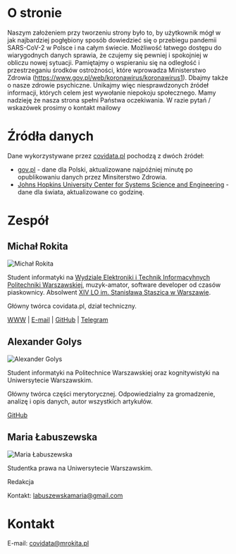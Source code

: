 # O stronie

Naszym założeniem przy tworzeniu strony było to, by użytkownik mógł w jak najbardziej pogłębiony sposób dowiedzieć się o przebiegu pandemii SARS-CoV-2 w Polsce i na całym świecie.
Możliwość łatwego dostępu do wiarygodnych danych sprawia, że czujemy się pewniej i spokojniej w obliczu nowej sytuacji. Pamiętajmy o wspieraniu się na odległość i przestrzeganiu środków ostrożności, które wprowadza Ministerstwo Zdrowia (https://www.gov.pl/web/koronawirus/koronawirus1). Dbajmy także o nasze zdrowie psychiczne. Unikajmy więc niesprawdzonych źródeł informacji, których celem jest wywołanie niepokoju społecznego. 
Mamy nadzieję że nasza strona spełni Państwa oczekiwania. W razie pytań / wskazówek prosimy o kontakt mailowy


# Źródła danych

Dane wykorzystywane przez [covidata.pl](https://covidata.pl) pochodzą z dwóch źródeł:

- [gov.pl](https://www.gov.pl/web/koronawirus/wykaz-zarazen-koronawirusem-sars-cov-2) \- dane dla Polski, aktualizowane najpóźniej minutę po opublikowaniu danych przez Minsiterstwo Zdrowia.
- [Johns Hopkins University Center for Systems Science and Engineering](https://github.com/CSSEGISandData/COVID-19) \- dane dla świata, aktualizowane co godzinę.


# Zespół
## Michał Rokita

![Michał Rokita](https://avatars1.githubusercontent.com/u/10209201?s=460&u=d430f3340dd632e65a517b2cf8e687c364845816&v=4)

Student informatyki na [Wydziale Elektroniki i Technik Informacyhnych Politechniki Warszawskiej](http://elka.pw.edu.pl), muzyk-amator, software developer od czasów piaskownicy.
Absolwent [XIV LO im. Stanisława Staszica w Warszawie](https://staszic.waw.pl).

Główny twórca covidata.pl, dział techniczny.

[WWW](https://mrokita.pl) | [E-mail](mailto:covidata@mrokita.pl) | [GitHub](https://github.com/mRokita/) | [Telegram](https://t.me/mrokita)


## Alexander Golys 

![Alexander Golys](https://avatars0.githubusercontent.com/u/45974807?s=460&u=3ab4fe9943fdd103d6acf6b795903d7217493c2b&v=4)


Student informatyki na Politechnice Warszawskiej oraz kognitywistyki na Uniwersytecie Warszawskim. 

Główny twórca części merytorycznej. Odpowiedzialny za gromadzenie, analizę i opis danych, autor wszystkich artykułów. 

[GitHub](https://github.com/AlexanderGolys)


## Maria Łabuszewska


![Maria Łabuszewska](https://covidata.pl/mlabuszewska.jpg)

Studentka prawa na Uniwersytecie Warszawskim.

Redakcja

Kontakt: [labuszewskamaria@gmail.com](mailto:labuszewskamaria@gmail.com)


# Kontakt

E-mail: [covidata@mrokita.pl](mailto:mrokita@mrokita.pl)